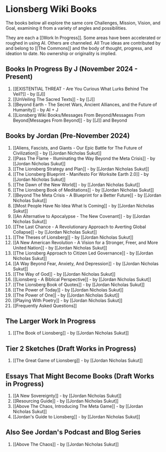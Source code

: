 # Lionsberg Wiki Books 

The books below all explore the same core Challenges, Mission, Vision, and Goal, examining it from a variety of angles and possibilities. 

They are each a [[Work In Progress]]. Some areas have been accelerated or roughed in using AI. Others are channeled. All True ideas are contributed by and belong to [[The Commons]] and the body of thought, progress, and ideation to date. No ownership or originality is implied. 

## Books In Progress By J (November 2024 - Present)

1. [[EXISTENTIAL THREAT - Are You Curious What Lurks Behind The Veil?]] - by [[J]]  
2. [[UnVeiling The Sacred Texts]] - by [[J]]  
3. [[Beyond Earth - The Secret Wars, Ancient Alliances, and the Future of Humanity]] - by AI + J  
4. [[Lionsberg Wiki Books/Messages From Beyond/Messages From Beyond|Messages From Beyond]] - by [[J]] and Beyond 

## Books by Jordan (Pre-November 2024)

1. [[Aliens, Fascists, and Giants  - Our Epic Battle for The Future of Civilization]] - by [[Jordan Nicholas Sukut]]  
2. [[Pass The Flame - Illuminating the Way Beyond the Meta Crisis]] - by [[Jordan Nicholas Sukut]]  
3. [[The Lionsberg Strategy and Plan]] - by [[Jordan Nicholas Sukut]]  
4. [[The Lionsberg Blueprint - Manifesto For Worksite Earth 2.0]] - by [[Jordan Nicholas Sukut]] 
5. [[The Dawn of the New World]] - by [[Jordan Nicholas Sukut]]  
6. [[The Lionsberg Book of Meditations]] - by [[Jordan Nicholas Sukut]]   
7. [[Beyond The Meta Crisis - A Blueprint for a Better Future]] - by [[Jordan Nicholas Sukut]]    
8. [[Most People Have No Idea What Is Coming]] - by [[Jordan Nicholas Sukut]]  
9. [[An Alternative to Apocalypse - The New Covenant]] - by [[Jordan Nicholas Sukut]]  
10. [[The Last Chance - A Revolutionary Approach to Averting Global Collapse]] - by [[Jordan Nicholas Sukut]]   
11. [[The Theses of Lionsberg]] - by [[Jordan Nicholas Sukut]]
12. [[A New American Revolution - A Vision for a Stronger, Freer, and More United Nation]] - by [[Jordan Nicholas Sukut]]   
13. [[The Lionsberg Approach to Citizen Led Governance]] - by [[Jordan Nicholas Sukut]]  
14. [[A Way Beyond Fear, Anxiety, And Depression]]  - by [[Jordan Nicholas Sukut]] 
15. [[The Way of God]] - by [[Jordan Nicholas Sukut]]  
16. [[Lionsberg - A Biblical Perspective]] - by [[Jordan Nicholas Sukut]]  
17. [[The Lionsberg Book of Quotes]] - by [[Jordan Nicholas Sukut]]  
18. [[The Power of Today]] - by [[Jordan Nicholas Sukut]]  
19. [[The Power of One]] - by [[Jordan Nicholas Sukut]]  
20. [[Playing With Poetry]] - by [[Jordan Nicholas Sukut]]  
21. [[Frequently Asked Questions]] 


## The Larger Work In Progress

1. [[The Book of Lionsberg]] -  by [[Jordan Nicholas Sukut]]  

## Tier 2 Sketches (Draft Works in Progress)

1. [[The Great Game of Lionsberg]] - by [[Jordan Nicholas Sukut]]  

## Essays That Might Become Books (Draft Works in Progress)

1. [[A New Sovereignty]] - by [[Jordan Nicholas Sukut]]  
2. [[Resourcing Guide]] - by [[Jordan Nicholas Sukut]]  
3. [[Above The Chaos, Introducing The Meta Game]] - by [[Jordan Nicholas Sukut]]  
4. [[Jordan's Guide to Lionsberg]] - by [[Jordan Nicholas Sukut]]  
## Also See Jordan's Podcast and Blog Series 

1. [[Above The Chaos]] - by [[Jordan Nicholas Sukut]]  

